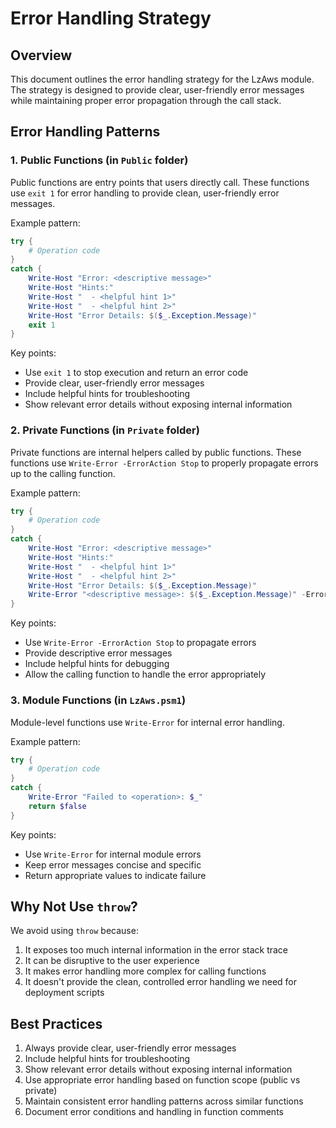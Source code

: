 # Error Handling Strategy

## Overview
This document outlines the error handling strategy for the LzAws module. The strategy is designed to provide clear, user-friendly error messages while maintaining proper error propagation through the call stack.

## Error Handling Patterns

### 1. Public Functions (in `Public` folder)
Public functions are entry points that users directly call. These functions use `exit 1` for error handling to provide clean, user-friendly error messages.

Example pattern:
```powershell
try {
    # Operation code
}
catch {
    Write-Host "Error: <descriptive message>"
    Write-Host "Hints:"
    Write-Host "  - <helpful hint 1>"
    Write-Host "  - <helpful hint 2>"
    Write-Host "Error Details: $($_.Exception.Message)"
    exit 1
}
```

Key points:
- Use `exit 1` to stop execution and return an error code
- Provide clear, user-friendly error messages
- Include helpful hints for troubleshooting
- Show relevant error details without exposing internal information

### 2. Private Functions (in `Private` folder)
Private functions are internal helpers called by public functions. These functions use `Write-Error -ErrorAction Stop` to properly propagate errors up to the calling function.

Example pattern:
```powershell
try {
    # Operation code
}
catch {
    Write-Host "Error: <descriptive message>"
    Write-Host "Hints:"
    Write-Host "  - <helpful hint 1>"
    Write-Host "  - <helpful hint 2>"
    Write-Host "Error Details: $($_.Exception.Message)"
    Write-Error "<descriptive message>: $($_.Exception.Message)" -ErrorAction Stop
}
```

Key points:
- Use `Write-Error -ErrorAction Stop` to propagate errors
- Provide descriptive error messages
- Include helpful hints for debugging
- Allow the calling function to handle the error appropriately

### 3. Module Functions (in `LzAws.psm1`)
Module-level functions use `Write-Error` for internal error handling.

Example pattern:
```powershell
try {
    # Operation code
}
catch {
    Write-Error "Failed to <operation>: $_"
    return $false
}
```

Key points:
- Use `Write-Error` for internal module errors
- Keep error messages concise and specific
- Return appropriate values to indicate failure

## Why Not Use `throw`?
We avoid using `throw` because:
1. It exposes too much internal information in the error stack trace
2. It can be disruptive to the user experience
3. It makes error handling more complex for calling functions
4. It doesn't provide the clean, controlled error handling we need for deployment scripts

## Best Practices
1. Always provide clear, user-friendly error messages
2. Include helpful hints for troubleshooting
3. Show relevant error details without exposing internal information
4. Use appropriate error handling based on function scope (public vs private)
5. Maintain consistent error handling patterns across similar functions
6. Document error conditions and handling in function comments 